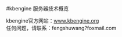 #kbengine 服务器技术概览
  
  
  
  
  
  kbengine官方网站：www.kbengine.org  
  任何问题，请联系：fengshuwang?foxmail.com